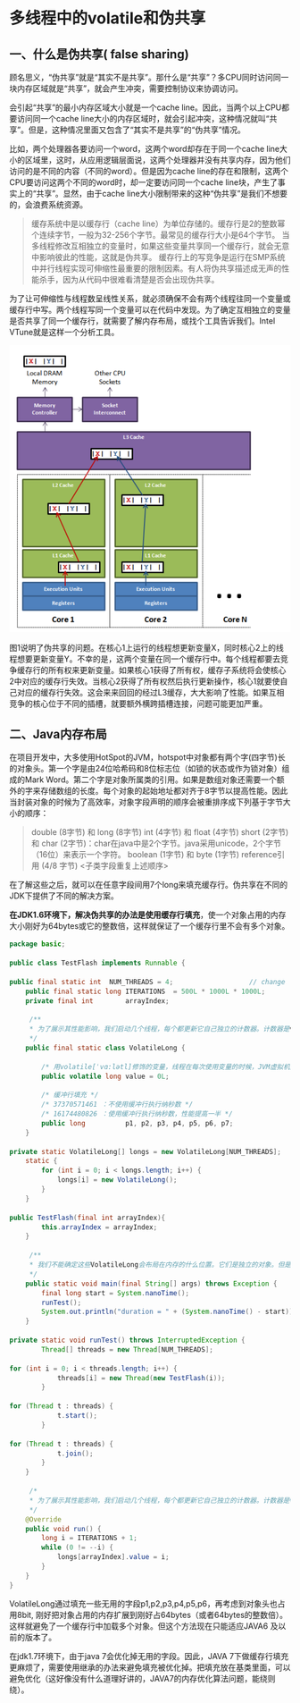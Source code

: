 # 多线程中的volatile和伪共享

## 一、什么是伪共享( false sharing) 

 

顾名思义，“伪共享”就是“其实不是共享”。那什么是“共享”？多CPU同时访问同一块内存区域就是“共享”，就会产生冲突，需要控制协议来协调访问。 

会引起“共享”的最小内存区域大小就是一个cache line。因此，当两个以上CPU都要访问同一个cache line大小的内存区域时，就会引起冲突，这种情况就叫“共享”。但是，这种情况里面又包含了“其实不是共享”的“伪共享”情况。 

比如，两个处理器各要访问一个word，这两个word却存在于同一个cache line大小的区域里，这时，从应用逻辑层面说，这两个处理器并没有共享内存，因为他们访问的是不同的内容（不同的word）。但是因为cache line的存在和限制，这两个CPU要访问这两个不同的word时，却一定要访问同一个cache line块，产生了事实上的“共享”。显然，由于cache line大小限制带来的这种“伪共享”是我们不想要的，会浪费系统资源。 

> 	缓存系统中是以缓存行（cache line）为单位存储的。缓存行是2的整数幂个连续字节，一般为32-256个字节。最常见的缓存行大小是64个字节。 
> 	当多线程修改互相独立的变量时，如果这些变量共享同一个缓存行，就会无意中影响彼此的性能，这就是伪共享。 
> 	缓存行上的写竞争是运行在SMP系统中并行线程实现可伸缩性最重要的限制因素。有人将伪共享描述成无声的性能杀手，因为从代码中很难看清楚是否会出现伪共享。 

为了让可伸缩性与线程数呈线性关系，就必须确保不会有两个线程往同一个变量或缓存行中写。两个线程写同一个变量可以在代码中发现。为了确定互相独立的变量是否共享了同一个缓存行，就需要了解内存布局，或找个工具告诉我们。Intel VTune就是这样一个分析工具。 

![title](https://raw.githubusercontent.com/lllpla/img/master/gitnote/2020/04/10/1586504090555-1586504090593.png?token=ACTJ35V4DEJCJGJJPBBS2SK6SAQ52)

图1说明了伪共享的问题。在核心1上运行的线程想更新变量X，同时核心2上的线程想要更新变量Y。不幸的是，这两个变量在同一个缓存行中。每个线程都要去竞争缓存行的所有权来更新变量。如果核心1获得了所有权，缓存子系统将会使核心2中对应的缓存行失效。当核心2获得了所有权然后执行更新操作，核心1就要使自己对应的缓存行失效。这会来来回回的经过L3缓存，大大影响了性能。如果互相竞争的核心位于不同的插槽，就要额外横跨插槽连接，问题可能更加严重。
 
## 二、Java内存布局 

在项目开发中，大多使用HotSpot的JVM，hotspot中对象都有两个字(四字节)长的对象头。第一个字是由24位哈希码和8位标志位（如锁的状态或作为锁对象）组成的Mark Word。第二个字是对象所属类的引用。如果是数组对象还需要一个额外的字来存储数组的长度。每个对象的起始地址都对齐于8字节以提高性能。因此当封装对象的时候为了高效率，对象字段声明的顺序会被重排序成下列基于字节大小的顺序： 

> double (8字节) 和 long (8字节) 
int (4字节) 和 float (4字节) 
short (2字节) 和 char (2字节)：char在java中是2个字节。java采用unicode，2个字节（16位）来表示一个字符。 
boolean (1字节) 和 byte (1字节) 
reference引用 (4/8 字节)
<子类字段重复上述顺序> 

在了解这些之后，就可以在任意字段间用7个long来填充缓存行。伪共享在不同的JDK下提供了不同的解决方案。 

**在JDK1.6环境下，解决伪共享的办法是使用缓存行填充**，使一个对象占用的内存大小刚好为64bytes或它的整数倍，这样就保证了一个缓存行里不会有多个对象。 
```java
package basic; 

public class TestFlash implements Runnable { 

public final static int  NUM_THREADS = 4;                   // change 
    public final static long ITERATIONS  = 500L * 1000L * 1000L; 
    private final int        arrayIndex; 

     /** 
     * 为了展示其性能影响，我们启动几个线程，每个都更新它自己独立的计数器。计数器是volatile long类型的，所以其它线程能看到它们的进展。 
     */ 
    public final static class VolatileLong { 

        /* 用volatile[ˈvɑ:lətl]修饰的变量，线程在每次使用变量的时候，JVM虚拟机只保证从主内存加载到线程工作内存的值是最新的 */ 
        public volatile long value = 0L; 

        /* 缓冲行填充 */ 
        /* 37370571461 ：不使用缓冲行执行纳秒数 */ 
        /* 16174480826 ：使用缓冲行执行纳秒数，性能提高一半 */ 
        public long          p1, p2, p3, p4, p5, p6, p7; 
    } 

private static VolatileLong[] longs = new VolatileLong[NUM_THREADS]; 
    static { 
        for (int i = 0; i < longs.length; i++) { 
            longs[i] = new VolatileLong(); 
        } 
    } 

public TestFlash(final int arrayIndex){ 
        this.arrayIndex = arrayIndex; 
    } 

     /** 
     * 我们不能确定这些VolatileLong会布局在内存的什么位置。它们是独立的对象。但是经验告诉我们同一时间分配的对象趋向集中于一块。 
     */ 
    public static void main(final String[] args) throws Exception { 
        final long start = System.nanoTime(); 
        runTest(); 
        System.out.println("duration = " + (System.nanoTime() - start)); 
    } 

private static void runTest() throws InterruptedException { 
        Thread[] threads = new Thread[NUM_THREADS]; 

for (int i = 0; i < threads.length; i++) { 
            threads[i] = new Thread(new TestFlash(i)); 
        } 

for (Thread t : threads) { 
            t.start(); 
        } 

for (Thread t : threads) { 
            t.join(); 
        } 
    } 

     /* 
     * 为了展示其性能影响，我们启动几个线程，每个都更新它自己独立的计数器。计数器是volatile long类型的，所以其它线程能看到它们的进展 
     */ 
    @Override 
    public void run() { 
        long i = ITERATIONS + 1; 
        while (0 != --i) { 
            longs[arrayIndex].value = i; 
        } 
    } 
} 
```

VolatileLong通过填充一些无用的字段p1,p2,p3,p4,p5,p6，再考虑到对象头也占用8bit, 刚好把对象占用的内存扩展到刚好占64bytes（或者64bytes的整数倍）。这样就避免了一个缓存行中加载多个对象。但这个方法现在只能适应JAVA6 及以前的版本了。 
 
在jdk1.7环境下，由于java 7会优化掉无用的字段。因此，JAVA 7下做缓存行填充更麻烦了，需要使用继承的办法来避免填充被优化掉。把填充放在基类里面，可以避免优化（这好像没有什么道理好讲的，JAVA7的内存优化算法问题，能绕则绕）。 